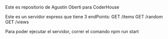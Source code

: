 
Este es repositorio de Agustin Oberti para CoderHouse

Este es un servidor express que tiene 3 endPoints:
GET /items
GET /random
GET /views

Para poder ejecutar el servidor, correr el comando npm run start